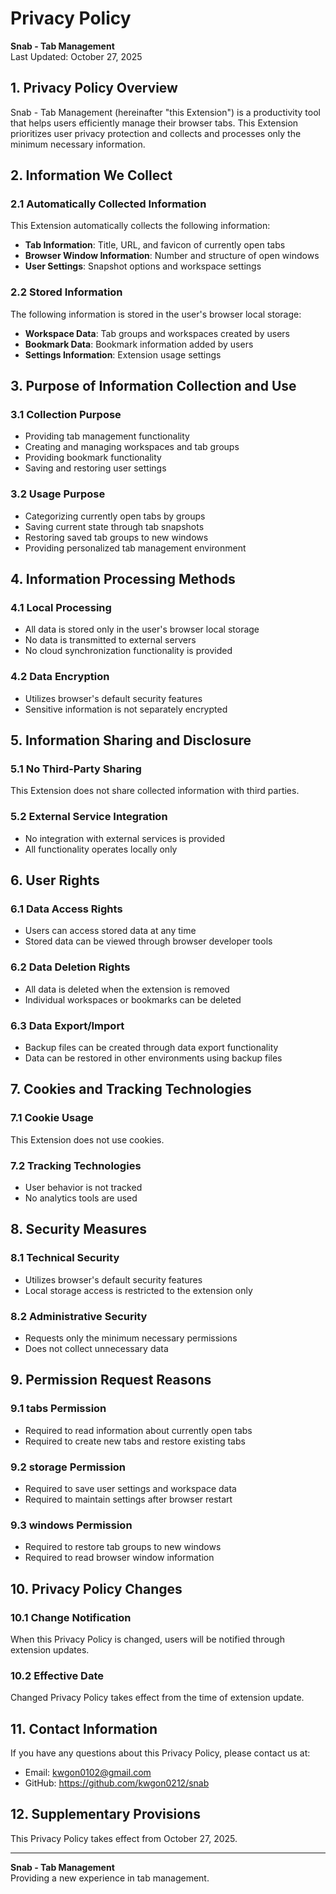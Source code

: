 # Privacy Policy

**Snab - Tab Management**  
Last Updated: October 27, 2025

## 1. Privacy Policy Overview

Snab - Tab Management (hereinafter "this Extension") is a productivity tool that helps users efficiently manage their browser tabs. This Extension prioritizes user privacy protection and collects and processes only the minimum necessary information.

## 2. Information We Collect

### 2.1 Automatically Collected Information

This Extension automatically collects the following information:

- **Tab Information**: Title, URL, and favicon of currently open tabs
- **Browser Window Information**: Number and structure of open windows
- **User Settings**: Snapshot options and workspace settings

### 2.2 Stored Information

The following information is stored in the user's browser local storage:

- **Workspace Data**: Tab groups and workspaces created by users
- **Bookmark Data**: Bookmark information added by users
- **Settings Information**: Extension usage settings

## 3. Purpose of Information Collection and Use

### 3.1 Collection Purpose

- Providing tab management functionality
- Creating and managing workspaces and tab groups
- Providing bookmark functionality
- Saving and restoring user settings

### 3.2 Usage Purpose

- Categorizing currently open tabs by groups
- Saving current state through tab snapshots
- Restoring saved tab groups to new windows
- Providing personalized tab management environment

## 4. Information Processing Methods

### 4.1 Local Processing

- All data is stored only in the user's browser local storage
- No data is transmitted to external servers
- No cloud synchronization functionality is provided

### 4.2 Data Encryption

- Utilizes browser's default security features
- Sensitive information is not separately encrypted

## 5. Information Sharing and Disclosure

### 5.1 No Third-Party Sharing

This Extension does not share collected information with third parties.

### 5.2 External Service Integration

- No integration with external services is provided
- All functionality operates locally only

## 6. User Rights

### 6.1 Data Access Rights

- Users can access stored data at any time
- Stored data can be viewed through browser developer tools

### 6.2 Data Deletion Rights

- All data is deleted when the extension is removed
- Individual workspaces or bookmarks can be deleted

### 6.3 Data Export/Import

- Backup files can be created through data export functionality
- Data can be restored in other environments using backup files

## 7. Cookies and Tracking Technologies

### 7.1 Cookie Usage

This Extension does not use cookies.

### 7.2 Tracking Technologies

- User behavior is not tracked
- No analytics tools are used

## 8. Security Measures

### 8.1 Technical Security

- Utilizes browser's default security features
- Local storage access is restricted to the extension only

### 8.2 Administrative Security

- Requests only the minimum necessary permissions
- Does not collect unnecessary data

## 9. Permission Request Reasons

### 9.1 tabs Permission

- Required to read information about currently open tabs
- Required to create new tabs and restore existing tabs

### 9.2 storage Permission

- Required to save user settings and workspace data
- Required to maintain settings after browser restart

### 9.3 windows Permission

- Required to restore tab groups to new windows
- Required to read browser window information

## 10. Privacy Policy Changes

### 10.1 Change Notification

When this Privacy Policy is changed, users will be notified through extension updates.

### 10.2 Effective Date

Changed Privacy Policy takes effect from the time of extension update.

## 11. Contact Information

If you have any questions about this Privacy Policy, please contact us at:

- Email: kwgon0102@gmail.com
- GitHub: https://github.com/kwgon0212/snab

## 12. Supplementary Provisions

This Privacy Policy takes effect from October 27, 2025.

---

**Snab - Tab Management**  
Providing a new experience in tab management.
